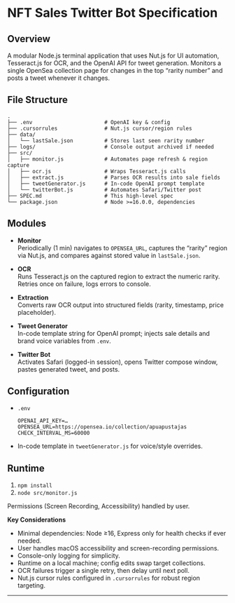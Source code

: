 # NFT Sales Twitter Bot Specification

## Overview
A modular Node.js terminal application that uses Nut.js for UI automation, Tesseract.js for OCR, and the OpenAI API for tweet generation. Monitors a single OpenSea collection page for changes in the top “rarity number” and posts a tweet whenever it changes.

## File Structure
```
.
├── .env                       # OpenAI key & config
├── .cursorrules               # Nut.js cursor/region rules
├── data/
│   └── lastSale.json          # Stores last seen rarity number
├── logs/                      # Console output archived if needed
├── src/
│   ├── monitor.js             # Automates page refresh & region capture
│   ├── ocr.js                 # Wraps Tesseract.js calls
│   ├── extract.js             # Parses OCR results into sale fields
│   ├── tweetGenerator.js      # In-code OpenAI prompt template
│   └── twitterBot.js          # Automates Safari/Twitter post
├── SPEC.md                    # This high-level spec
└── package.json               # Node >=16.0.0, dependencies
```

## Modules

- **Monitor**  
  Periodically (1 min) navigates to `OPENSEA_URL`, captures the “rarity” region via Nut.js, and compares against stored value in `lastSale.json`.

- **OCR**  
  Runs Tesseract.js on the captured region to extract the numeric rarity. Retries once on failure, logs errors to console.

- **Extraction**  
  Converts raw OCR output into structured fields (rarity, timestamp, price placeholder).

- **Tweet Generator**  
  In-code template string for OpenAI prompt; injects sale details and brand voice variables from `.env`.

- **Twitter Bot**  
  Activates Safari (logged-in session), opens Twitter compose window, pastes generated tweet, and posts.

## Configuration

- `.env`  
  ```text
  OPENAI_API_KEY=…
  OPENSEA_URL=https://opensea.io/collection/apuapustajas
  CHECK_INTERVAL_MS=60000
  ```
- In-code template in `tweetGenerator.js` for voice/style overrides.

## Runtime

1. `npm install`
2. `node src/monitor.js`

Permissions (Screen Recording, Accessibility) handled by user.


**Key Considerations**  
- Minimal dependencies: Node ≥16, Express only for health checks if ever needed.  
- User handles macOS accessibility and screen-recording permissions.  
- Console-only logging for simplicity.  
- Runtime on a local machine; config edits swap target collections.  
- OCR failures trigger a single retry, then delay until next poll.  
- Nut.js cursor rules configured in `.cursorrules` for robust region targeting.  

---